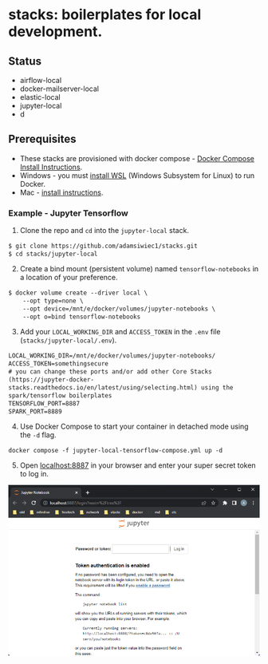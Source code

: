 # stacks: boilerplates for local development.

## Status

* airflow-local
* docker-mailserver-local
* elastic-local
* jupyter-local
* d

## Prerequisites
* These stacks are provisioned with docker compose - [Docker Compose Install Instructions](https://docs.docker.com/compose/install/).
* Windows - you must [install WSL](https://learn.microsoft.com/en-us/windows/wsl/install) (Windows Subsystem for Linux) to run Docker.
* Mac - [install instructions](https://docs.docker.com/desktop/install/mac-install/).
### Example - Jupyter Tensorflow
1. Clone the repo and `cd` into the `jupyter-local` stack.
```
$ git clone https://github.com/adamsiwiec1/stacks.git
$ cd stacks/jupyter-local
```
2. Create a bind mount (persistent volume) named `tensorflow-notebooks` in a location of your preference.
```
$ docker volume create --driver local \
    --opt type=none \
    --opt device=/mnt/e/docker/volumes/jupyter-notebooks \
    --opt o=bind tensorflow-notebooks
```
3. Add your `LOCAL_WORKING_DIR` and `ACCESS_TOKEN` in the `.env` file (`stacks/jupyter-local/.env`). 
```
LOCAL_WORKING_DIR=/mnt/e/docker/volumes/jupyter-notebooks/
ACCESS_TOKEN=somethingsecure
# you can change these ports and/or add other Core Stacks (https://jupyter-docker-stacks.readthedocs.io/en/latest/using/selecting.html) using the spark/tensorflow boilerplates
TENSORFLOW_PORT=8887
SPARK_PORT=8889
```
4.  Use Docker Compose to start your container in detached mode using the `-d` flag.
```
docker compose -f jupyter-local-tensorflow-compose.yml up -d
```
5. Open [localhost:8887](http://localhost:8887) in your browser and enter your super secret token to log in.

![jupyter](https://github.com/adamsiwiec1/images/blob/main/jupyter.png?raw=true)
